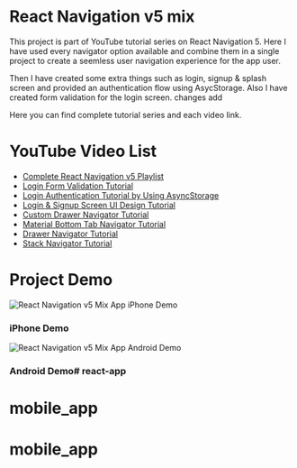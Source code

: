# React Navigation v5 mix

This project is part of YouTube tutorial series on React Navigation 5. Here I have used every navigator option available and combine them in a single project to create a seemless user navigation experience for the app user.

Then I have created some extra things such as login, signup & splash screen and provided an authentication flow using AsycStorage. Also I have created form validation for the login screen. changes add

Here you can find complete tutorial series and each video link.

# YouTube Video List
- [Complete React Navigation v5 Playlist](https://www.youtube.com/playlist?list=PLQWFhX-gwJbmmqcP-9zMXBaxQbGKfIJY2)
- [Login Form Validation Tutorial](https://youtu.be/uxawinQ2tTk)
- [Login Authentication Tutorial by Using AsyncStorage](https://youtu.be/gvF6sFIPfsQ)
- [Login & Signup Screen UI Design Tutorial](https://youtu.be/Rs72pRwXIzA)
- [Custom Drawer Navigator Tutorial](https://youtu.be/ayxRtBHw754)
- [Material Bottom Tab Navigator Tutorial](https://youtu.be/RSzITFbOtpQ)
- [Drawer Navigator Tutorial](https://youtu.be/2Tj9y8lfiyo)
- [Stack Navigator Tutorial](https://youtu.be/a9jSyZXYGn8)


# Project Demo
![React Navigation v5 Mix App iPhone Demo](https://raw.githubusercontent.com/itzpradip/react-navigation-v5-mix/master/app-interaction-demo-iphone.gif)
### iPhone Demo

![React Navigation v5 Mix App Android Demo](https://raw.githubusercontent.com/itzpradip/react-navigation-v5-mix/master/app-interaction-demo-android.gif)
### Android Demo# react-app
# mobile_app
# mobile_app
